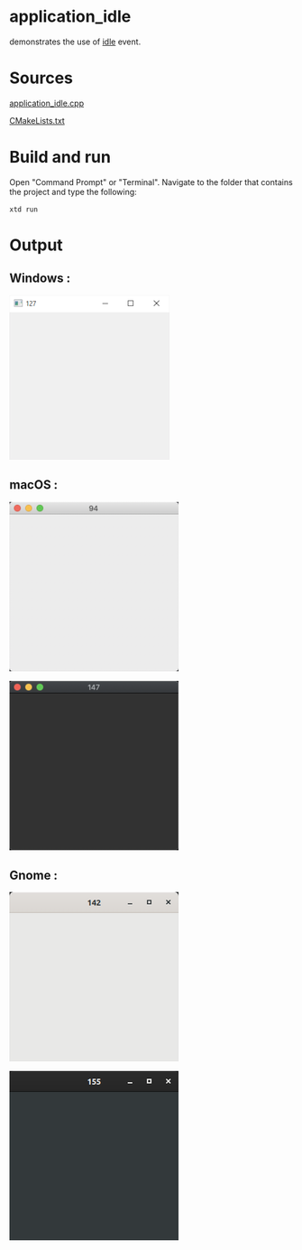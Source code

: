 # application_idle

demonstrates the use of [idle](../../../xtd.forms/include/xtd/forms/application.hpp) event.

# Sources

[application_idle.cpp](application_idle.cpp)

[CMakeLists.txt](CMakeLists.txt)

# Build and run

Open "Command Prompt" or "Terminal". Navigate to the folder that contains the project and type the following:

```shell
xtd run
```

# Output

## Windows :

![Screenshot](../../../docs/pictures/examples/application_idle_w.png)

## macOS :

![Screenshot](../../../docs/pictures/examples/application_idle_m.png)

![Screenshot](../../../docs/pictures/examples/application_idle_md.png)

## Gnome :

![Screenshot](../../../docs/pictures/examples/application_idle_g.png)

![Screenshot](../../../docs/pictures/examples/application_idle_gd.png)
